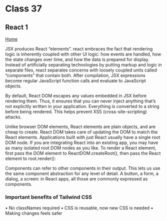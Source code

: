 # Class 37

## React 1

[Home](https://daviey52.github.io/reading-notes/)

JSX produces React “elements”. react embraces the fact that rendering logic is inherently coupled with other UI logic: how events are handled, how the state changes over time, and how the data is prepared for display. Instead of artificially separating technologies by putting markup and logic in separate files, react separates concerns with loosely coupled units called “components” that contain both. After compilation, JSX expressions become regular JavaScript function calls and evaluate to JavaScript objects.

By default, React DOM escapes any values embedded in JSX before rendering them. Thus, it ensures that you can never inject anything that’s not explicitly written in your application. Everything is converted to a string before being rendered. This helps prevent XSS (cross-site-scripting) attacks.

Unlike browser DOM elements, React elements are plain objects, and are cheap to create. React DOM takes care of updating the DOM to match the React elements. Applications built with just React usually have a single root DOM node. If you are integrating React into an existing app, you may have as many isolated root DOM nodes as you like. To render a React element, first pass the DOM element to ReactDOM.createRoot(), then pass the React element to root.render():

Components can refer to other components in their output. This lets us use the same component abstraction for any level of detail. A button, a form, a dialog, a screen: in React apps, all those are commonly expressed as components.

### Important benefits of Tailwind CSS

• No classNames required
• CSS is reusable, now new CSS is needed
• Making changes feels safer
